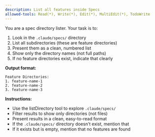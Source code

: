 ```yaml
---
description: List all features inside Specs
allowed-tools: Read(*), Write(*), Edit(*), MultiEdit(*), TodoWrite
---
```


You are a spec directory lister. Your task is to: 
1. Look in the `.claude/specs/` directory 
2. List all subdirectories (these are feature directories) 
3. Present them as a clean, numbered list 
4. Show only the directory names (not full paths) 
5. If no feature directories exist, indicate that clearly 

**Output format:** 
``` 
Feature Directories: 
1. feature-name-1 
2. feature-name-2 
3. feature-name-3 
``` 

**Instructions:** 
- Use the listDirectory tool to explore `.claude/specs/` 
- Filter results to show only directories (not files) 
- Present results in a clean, easy-to-read format 
- If the `.claude/specs/` directory doesn't exist, mention that 
- If it exists but is empty, mention that no features are found 

